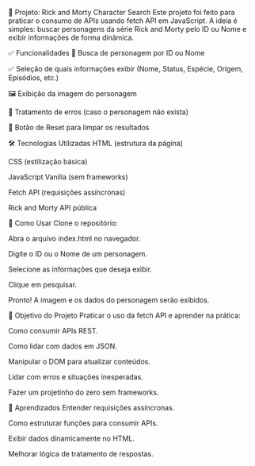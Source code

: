 🧪 Projeto: Rick and Morty Character Search
Este projeto foi feito para praticar o consumo de APIs usando fetch API em JavaScript.
A ideia é simples: buscar personagens da série Rick and Morty pelo ID ou Nome e exibir informações de forma dinâmica.

✅ Funcionalidades
🔎 Busca de personagem por ID ou Nome

✅ Seleção de quais informações exibir (Nome, Status, Espécie, Origem, Episódios, etc.)

🖼️ Exibição da imagem do personagem

🚫 Tratamento de erros (caso o personagem não exista)

🔄 Botão de Reset para limpar os resultados

🛠️ Tecnologias Utilizadas
HTML (estrutura da página)

CSS (estilização básica)

JavaScript Vanilla (sem frameworks)

Fetch API (requisições assíncronas)

Rick and Morty API pública

🚀 Como Usar
Clone o repositório:

Abra o arquivo index.html no navegador.

Digite o ID ou o Nome de um personagem.

Selecione as informações que deseja exibir.

Clique em pesquisar.

Pronto! A imagem e os dados do personagem serão exibidos.

🎯 Objetivo do Projeto
Praticar o uso da fetch API e aprender na prática:

Como consumir APIs REST.

Como lidar com dados em JSON.

Manipular o DOM para atualizar conteúdos.

Lidar com erros e situações inesperadas.

Fazer um projetinho do zero sem frameworks.

🧠 Aprendizados
Entender requisições assíncronas.

Como estruturar funções para consumir APIs.

Exibir dados dinamicamente no HTML.

Melhorar lógica de tratamento de respostas.

